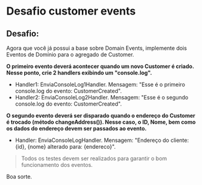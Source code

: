 # Desafio customer events

## Desafio: 

Agora que você já possui a base sobre Domain Events, implemente dois Eventos de Domínio para o agregado de Customer.

**O primeiro evento deverá acontecer quando um novo Customer é criado. Nesse ponto, crie 2 handlers exibindo um "console.log".** 

- Handler1: EnviaConsoleLog1Handler. Mensagem: "Esse é o primeiro console.log do evento: CustomerCreated".
- Handler2: EnviaConsoleLog2Handler. Mensagem: "Esse é o segundo console.log do evento: CustomerCreated". 

**O segundo evento deverá ser disparado quando o endereço do Customer é trocado (método changeAddress()). Nesse caso, o ID, Nome, bem como os dados do endereço devem ser passados ao evento.**

- Handler: EnviaConsoleLogHandler. Mensagem: "Endereço do cliente: {id}, {nome} alterado para: {endereco}".

> Todos os testes devem ser realizados para garantir o bom funcionamento dos eventos.

Boa sorte.
